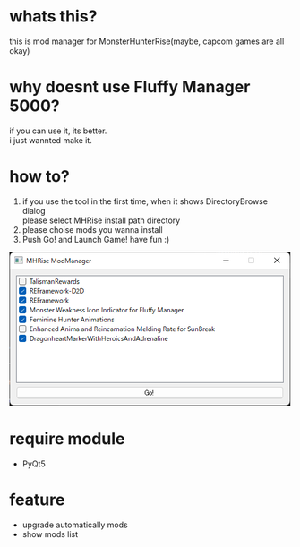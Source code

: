 # whats this?
this is mod manager for MonsterHunterRise(maybe, capcom games are all okay)</br>

# why doesnt use Fluffy Manager 5000?

if you can use it, its better.</br>
i just wannted make it.

# how to?

1. if you use the tool in the first time, when it shows DirectoryBrowse dialog<br>
   please select MHRise install path directory
2. please choise mods you wanna install
3. Push Go! and Launch Game! have fun :)

![screenshot](screenshot.png)

# require module
* PyQt5

# feature

* upgrade automatically mods
* show mods list
